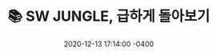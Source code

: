 ---
layout: post
title: "📚 SW JUNGLE, 급하게 돌아보기"
date: 2020-12-13 17:14:00 -0400
categories: daily
background: '/img/bg-post.jpg'
---